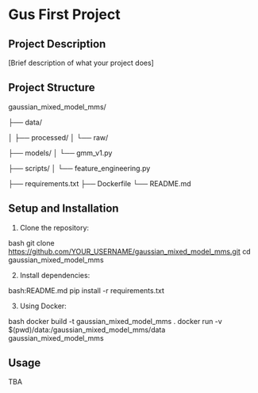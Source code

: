 # Gus First Project

## Project Description
[Brief description of what your project does]

## Project Structure 

gaussian_mixed_model_mms/

├── data/

│ ├── processed/
│ └── raw/

├── models/
│ └── gmm_v1.py

├── scripts/
│ └── feature_engineering.py

├── requirements.txt
├── Dockerfile
└── README.md

## Setup and Installation
1. Clone the repository:

bash
git clone https://github.com/YOUR_USERNAME/gaussian_mixed_model_mms.git
cd gaussian_mixed_model_mms


2. Install dependencies:

bash:README.md
pip install -r requirements.txt

3. Using Docker:

bash
docker build -t gaussian_mixed_model_mms .
docker run -v $(pwd)/data:/gaussian_mixed_model_mms/data gaussian_mixed_model_mms


## Usage
TBA

